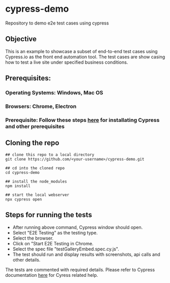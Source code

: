 # cypress-demo
Repository to demo e2e test cases using cypress

## Objective
This is an example to showcase a subset of end-to-end test cases using Cypress.io as the front end automation tool. The test cases are show casing how to test a live site under specified business conditions.

## Prerequisites:
### Operating Systems: Windows, Mac OS
### Browsers: Chrome, Electron
### Prerequisite: Follow these steps [here](https://docs.cypress.io/guides/getting-started/installing-cypress) for installating Cypress and other prerequisites

## Cloning the repo
```
## clone this repo to a local directory
git clone https://github.com/<your-username>/cypress-demo.git

## cd into the cloned repo
cd cypress-demo

## install the node_modules
npm install

## start the local webserver
npx cypress open
```

## Steps for running the tests
- After running above command, Cypress window should open.
- Select "E2E Testing" as the testing type.
- Select the browser.
- Click on "Start E2E Testing in Chrome.
- Select the spec file "testGalleryEmbed.spec.cy.js".
- The test should run and display results with screenshots, api calls and other details.

The tests are commented with required details. Please refer to Cypress documentation [here](https://docs.cypress.io/api/commands/get) for Cyress related help.

